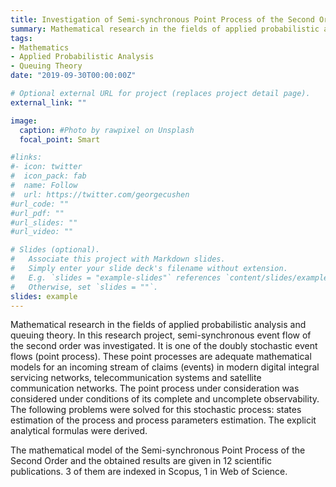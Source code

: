 ```yaml
---
title: Investigation of Semi-synchronous Point Process of the Second Order
summary: Mathematical research in the fields of applied probabilistic analysis and queuing theory. New formulas were derived for the estimation of the process states and parameters by observing the dataset of events.
tags:
- Mathematics
- Applied Probabilistic Analysis
- Queuing Theory
date: "2019-09-30T00:00:00Z"

# Optional external URL for project (replaces project detail page).
external_link: ""

image:
  caption: #Photo by rawpixel on Unsplash
  focal_point: Smart

#links:
#- icon: twitter
#  icon_pack: fab
#  name: Follow
#  url: https://twitter.com/georgecushen
#url_code: ""
#url_pdf: ""
#url_slides: ""
#url_video: ""

# Slides (optional).
#   Associate this project with Markdown slides.
#   Simply enter your slide deck's filename without extension.
#   E.g. `slides = "example-slides"` references `content/slides/example-slides.md`.
#   Otherwise, set `slides = ""`.
slides: example
---
```


Mathematical research in the fields of applied probabilistic analysis and queuing theory. In this research project, semi-synchronous event flow of the second order was investigated. It is one of the doubly stochastic event flows (point process). These point processes are adequate mathematical models for an incoming stream of claims (events) in modern digital integral servicing networks, telecommunication systems and satellite communication networks. The point process under consideration was considered under conditions of its complete and uncomplete observability. The following problems were solved for this stochastic process: states estimation of the process and process parameters estimation. The explicit analytical formulas were derived.

The mathematical model of the Semi-synchronous Point Process of the Second Order and the obtained results are given in 12 scientific publications. 3 of them are indexed in Scopus, 1 in Web of Science.

<a href="">

</a>
